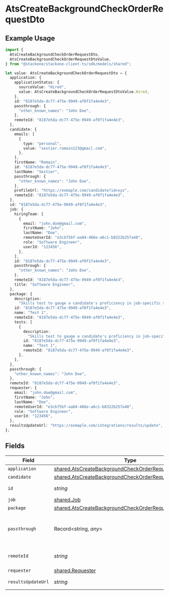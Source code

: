 # AtsCreateBackgroundCheckOrderRequestDto

## Example Usage

```typescript
import {
  AtsCreateBackgroundCheckOrderRequestDto,
  AtsCreateBackgroundCheckOrderRequestDtoValue,
} from "@stackone/stackone-client-ts/sdk/models/shared";

let value: AtsCreateBackgroundCheckOrderRequestDto = {
  application: {
    applicationStatus: {
      sourceValue: "Hired",
      value: AtsCreateBackgroundCheckOrderRequestDtoValue.Hired,
    },
    id: "8187e5da-dc77-475e-9949-af0f1fa4e4e3",
    passthrough: {
      "other_known_names": "John Doe",
    },
    remoteId: "8187e5da-dc77-475e-9949-af0f1fa4e4e3",
  },
  candidate: {
    emails: [
      {
        type: "personal",
        value: "sestier.romain123@gmail.com",
      },
    ],
    firstName: "Romain",
    id: "8187e5da-dc77-475e-9949-af0f1fa4e4e3",
    lastName: "Sestier",
    passthrough: {
      "other_known_names": "John Doe",
    },
    profileUrl: "https://exmaple.com/candidate?id=xyz",
    remoteId: "8187e5da-dc77-475e-9949-af0f1fa4e4e3",
  },
  id: "8187e5da-dc77-475e-9949-af0f1fa4e4e3",
  job: {
    hiringTeam: [
      {
        email: "john.doe@gmail.com",
        firstName: "John",
        lastName: "Doe",
        remoteUserId: "e3cb75bf-aa84-466e-a6c1-b8322b257a48",
        role: "Software Engineer",
        userId: "123456",
      },
    ],
    id: "8187e5da-dc77-475e-9949-af0f1fa4e4e3",
    passthrough: {
      "other_known_names": "John Doe",
    },
    remoteId: "8187e5da-dc77-475e-9949-af0f1fa4e4e3",
    title: "Software Engineer",
  },
  package: {
    description:
      "Skills test to gauge a candidate's proficiency in job-specific skills",
    id: "8187e5da-dc77-475e-9949-af0f1fa4e4e3",
    name: "Test 1",
    remoteId: "8187e5da-dc77-475e-9949-af0f1fa4e4e3",
    tests: [
      {
        description:
          "Skills test to gauge a candidate's proficiency in job-specific skills",
        id: "8187e5da-dc77-475e-9949-af0f1fa4e4e3",
        name: "Test 1",
        remoteId: "8187e5da-dc77-475e-9949-af0f1fa4e4e3",
      },
    ],
  },
  passthrough: {
    "other_known_names": "John Doe",
  },
  remoteId: "8187e5da-dc77-475e-9949-af0f1fa4e4e3",
  requester: {
    email: "john.doe@gmail.com",
    firstName: "John",
    lastName: "Doe",
    remoteUserId: "e3cb75bf-aa84-466e-a6c1-b8322b257a48",
    role: "Software Engineer",
    userId: "123456",
  },
  resultsUpdateUrl: "https://exmaple.com/integrations/results/update",
};
```

## Fields

| Field                                                                                                                                         | Type                                                                                                                                          | Required                                                                                                                                      | Description                                                                                                                                   | Example                                                                                                                                       |
| --------------------------------------------------------------------------------------------------------------------------------------------- | --------------------------------------------------------------------------------------------------------------------------------------------- | --------------------------------------------------------------------------------------------------------------------------------------------- | --------------------------------------------------------------------------------------------------------------------------------------------- | --------------------------------------------------------------------------------------------------------------------------------------------- |
| `application`                                                                                                                                 | [shared.AtsCreateBackgroundCheckOrderRequestDtoApplication](../../../sdk/models/shared/atscreatebackgroundcheckorderrequestdtoapplication.md) | :heavy_minus_sign:                                                                                                                            | N/A                                                                                                                                           |                                                                                                                                               |
| `candidate`                                                                                                                                   | [shared.AtsCreateBackgroundCheckOrderRequestDtoCandidate](../../../sdk/models/shared/atscreatebackgroundcheckorderrequestdtocandidate.md)     | :heavy_minus_sign:                                                                                                                            | N/A                                                                                                                                           |                                                                                                                                               |
| `id`                                                                                                                                          | *string*                                                                                                                                      | :heavy_minus_sign:                                                                                                                            | Unique identifier                                                                                                                             | 8187e5da-dc77-475e-9949-af0f1fa4e4e3                                                                                                          |
| `job`                                                                                                                                         | [shared.Job](../../../sdk/models/shared/job.md)                                                                                               | :heavy_minus_sign:                                                                                                                            | N/A                                                                                                                                           |                                                                                                                                               |
| `package`                                                                                                                                     | [shared.AtsCreateBackgroundCheckOrderRequestDtoPackage](../../../sdk/models/shared/atscreatebackgroundcheckorderrequestdtopackage.md)         | :heavy_minus_sign:                                                                                                                            | N/A                                                                                                                                           |                                                                                                                                               |
| `passthrough`                                                                                                                                 | Record<string, *any*>                                                                                                                         | :heavy_minus_sign:                                                                                                                            | Value to pass through to the provider                                                                                                         | {<br/>"other_known_names": "John Doe"<br/>}                                                                                                   |
| `remoteId`                                                                                                                                    | *string*                                                                                                                                      | :heavy_minus_sign:                                                                                                                            | Provider's unique identifier                                                                                                                  | 8187e5da-dc77-475e-9949-af0f1fa4e4e3                                                                                                          |
| `requester`                                                                                                                                   | [shared.Requester](../../../sdk/models/shared/requester.md)                                                                                   | :heavy_minus_sign:                                                                                                                            | N/A                                                                                                                                           |                                                                                                                                               |
| `resultsUpdateUrl`                                                                                                                            | *string*                                                                                                                                      | :heavy_minus_sign:                                                                                                                            | Results update url                                                                                                                            | https://exmaple.com/integrations/results/update                                                                                               |